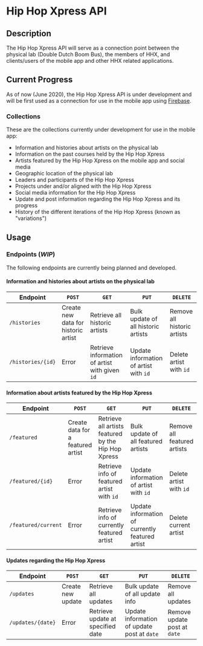 # Hip Hop Xpress API

## Description
The Hip Hop Xpress API will serve as a connection point between the physical lab (Double Dutch Boom Bus), the members of HHX, and clients/users of the mobile app and other HHX related applications.

## Current Progress
As of now (June 2020), the Hip Hop Xpress API is under development and will be first used as a connection for use in the mobile app using [Firebase](https://firebase.google.com/).

### Collections
These are the collections currently under development for use in the mobile app:
* Information and histories about artists on the physical lab
* Information on the past courses held by the Hip Hop Xpress
* Artists featured by the Hip Hop Xpress on the mobile app and social media
* Geographic location of the physical lab
* Leaders and participants of the Hip Hop Xpress
* Projects under and/or aligned with the Hip Hop Xpress
* Social media information for the Hip Hop Xpress
* Update and post information regarding the Hip Hop Xpress and its progress
* History of the different iterations of the Hip Hop Xpress (known as "variations")

## Usage

### Endpoints (*WIP*)
The following endpoints are currently being planned and developed.

#### Information and histories about artists on the physical lab
Endpoint | `POST` | `GET` | `PUT` | `DELETE`
-|-|-|-|-
`/histories` | Create new data for historic artist | Retrieve all historic artists | Bulk update of all historic artists | Remove all historic artists
`/histories/{id}` | Error | Retrieve information of artist with given `id` | Update information of artist with `id` | Delete artist with `id`

#### Information about artists featured by the Hip Hop Xpress
Endpoint | `POST` | `GET` | `PUT` | `DELETE`
-|-|-|-|-
`/featured` | Create data for a featured artist | Retrieve all artists featured by the Hip Hop Xpress | Bulk update of all featured artists | Remove all featured artists
`/featured/{id}` | Error | Retrieve info of featured artist with `id` | Update information of artist with `id` | Delete artist with `id`
`/featured/current` | Error | Retrieve info of currently featured artist | Update information of currently featured artist | Delete current artist

#### Updates regarding the Hip Hop Xpress
Endpoint | `POST` | `GET` | `PUT` | `DELETE`
-|-|-|-|-
`/updates` | Create new update | Retrieve all updates | Bulk update of all update info | Remove all updates
`/updates/{date}` | Error | Retrieve update at specified date | Update information of update post at `date` | Remove update post at `date`